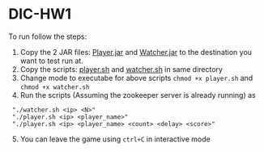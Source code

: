 # DIC-HW1

To run follow the steps:
1. Copy the 2 JAR files: [Player.jar](https://github.ncsu.edu/ssgodbol/DIC-HW1/blob/master/Player.jar) and [Watcher.jar](https://github.ncsu.edu/ssgodbol/DIC-HW1/blob/master/Watcher.jar) to the destination you want to test run at.
2. Copy the scripts: [player.sh](https://github.ncsu.edu/ssgodbol/DIC-HW1/blob/master/player.sh) and [watcher.sh](https://github.ncsu.edu/ssgodbol/DIC-HW1/blob/master/watcher.sh) in same directory
3. Change mode to executabe for above scripts ``chmod +x player.sh`` and ``chmod +x watcher.sh``
4. Run the scripts (Assuming the zookeeper server is already running) as  
 ```
  "./watcher.sh <ip> <N>"  
  "./player.sh <ip> <player_name>"  
  "./player.sh <ip> <player_name> <count> <delay> <score>"
  ```
5. You can leave the game using ``ctrl+C`` in interactive mode 
